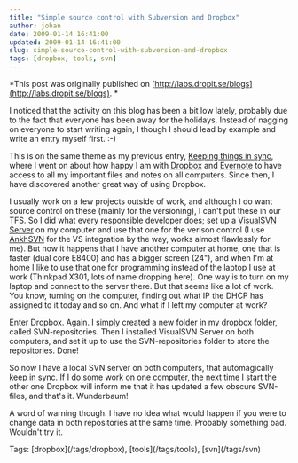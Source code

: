 ```yaml
---
title: "Simple source control with Subversion and Dropbox"
author: johan
date: 2009-01-14 16:41:00
updated: 2009-01-14 16:41:00
slug: simple-source-control-with-subversion-and-dropbox
tags: [dropbox, tools, svn]
---
```


*This post was originally published on [http://labs.dropit.se/blogs](http://labs.dropit.se/blogs). *

I noticed that the activity on this blog has been a bit low lately, probably due to the fact that everyone has been away for the holidays. Instead of nagging on everyone to start writing again, I though I should lead by example and write an entry myself first. :-)

This is on the same theme as my previous entry, [Keeping things in sync](http://labs.dropit.se/blogs/post/2008/11/26/Keeping-things-in-sync.aspx), where I went on about how happy I am with [Dropbox](http://labs.dropit.se/blogs/admin/Pages/www.getdropbox.com) and [Evernote](http://labs.dropit.se/blogs/admin/Pages/www.evernote.com) to have access to all my important files and notes on all computers. Since then, I have discovered another great way of using Dropbox. 

I usually work on a few projects outside of work, and although I do want source control on these (mainly for the versioning), I can't put these in our TFS. So I did what every responsible developer does; set up a [VisualSVN Server](http://www.visualsvn.com/server/) on my computer and use that one for the verison control (I use [AnkhSVN](http://ankhsvn.open.collab.net/) for the VS integration by the way, works almost flawlessly for me). But now it happens that I have another computer at home, one that is faster (dual core E8400) and has a bigger screen (24"), and when I'm at home I like to use that one for programming instead of the laptop I use at work (Thinkpad X301, lots of name dropping here). One way is to turn on my laptop and connect to the server there. But that seems like a lot of work. You know, turning on the computer, finding out what IP the DHCP has assigned to it today and so on. And what if I left my computer at work?

Enter Dropbox. Again. I simply created a new folder in my dropbox folder, called SVN-repositories. Then I installed VisualSVN Server on both computers, and set it up to use the SVN-repositories folder to store the repositories. Done!

So now I have a local SVN server on both computers, that automagically keep in sync. If I do some work on one computer, the next time I start the other one Dropbox will inform me that it has updated a few obscure SVN-files, and that's it. Wunderbaum!

A word of warning though. I have no idea what would happen if you were to change data in both repositories at the same time. Probably something bad. Wouldn't try it. 
  <div style="padding-bottom: 0px; margin: 0px; padding-left: 0px; padding-right: 0px; display: inline; float: none; padding-top: 0px" id="scid:0767317B-992E-4b12-91E0-4F059A8CECA8:f16a8743-1193-4e47-b65e-ebd384b332e8" class="wlWriterEditableSmartContent">Tags: [dropbox](/tags/dropbox), [tools](/tags/tools), [svn](/tags/svn)</div>
